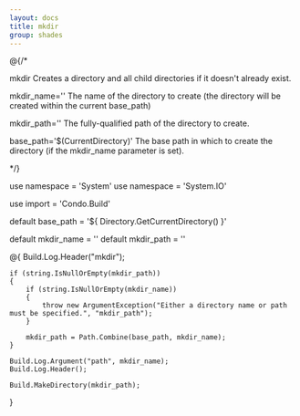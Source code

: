 ```yaml
---
layout: docs
title: mkdir
group: shades
---
```


@{/*

mkdir
    Creates a directory and all child directories if it doesn't already exist.

mkdir_name=''
    The name of the directory to create (the directory will be created within the current base_path)

mkdir_path=''
    The fully-qualified path of the directory to create.

base_path='$(CurrentDirectory)'
    The base path in which to create the directory (if the mkdir_name parameter is set).

*/}

use namespace = 'System'
use namespace = 'System.IO'

use import = 'Condo.Build'

default base_path = '${ Directory.GetCurrentDirectory() }'

default mkdir_name = ''
default mkdir_path = ''

@{
    Build.Log.Header("mkdir");

    if (string.IsNullOrEmpty(mkdir_path))
    {
        if (string.IsNullOrEmpty(mkdir_name))
        {
            throw new ArgumentException("Either a directory name or path must be specified.", "mkdir_path");
        }

        mkdir_path = Path.Combine(base_path, mkdir_name);
    }

    Build.Log.Argument("path", mkdir_name);
    Build.Log.Header();

    Build.MakeDirectory(mkdir_path);
}